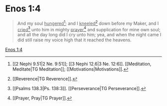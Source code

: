 # Enos 1:4

> And my soul <u>hungered</u>[^a]; and I <u>kneeled</u>[^b] down before my Maker, and I <u>cried</u>[^c] unto him in mighty <u>prayer</u>[^d] and supplication for mine own soul; and all the day long did I cry unto him; yea, and when the night came I did still raise my voice high that it reached the heavens.

[Enos 1:4](https://www.churchofjesuschrist.org/study/scriptures/bofm/enos/1?lang=eng&id=p4#p4)


[^a]: [[2 Nephi 9.51|2 Ne. 9:51]]; [[3 Nephi 12.6|3 Ne. 12:6]]. [[Meditation, Meditate|TG Meditation]]; [[Motivations|Motivations]].  
[^b]: [[Reverence|TG Reverence]].  
[^c]: [[Psalms 138.3|Ps. 138:3]]. [[Perseverance|TG Perseverance]].  
[^d]: [[Prayer, Pray|TG Prayer]].  
